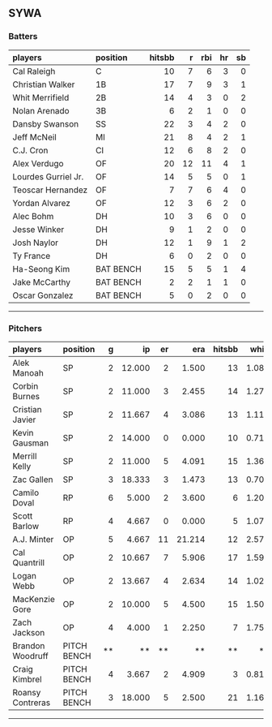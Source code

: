 ## SYWA

### Batters

 
|players             |position  | hitsbb|  r| rbi| hr| sb| 
|:-------------------|:---------|------:|--:|---:|--:|--:| 
|Cal Raleigh         |C         |     10|  7|   6|  3|  0| 
|Christian Walker    |1B        |     17|  7|   9|  3|  1| 
|Whit Merrifield     |2B        |     14|  4|   3|  0|  2| 
|Nolan Arenado       |3B        |      6|  2|   1|  0|  0| 
|Dansby Swanson      |SS        |     22|  3|   4|  2|  0| 
|Jeff McNeil         |MI        |     21|  8|   4|  2|  1| 
|C.J. Cron           |CI        |     12|  6|   8|  2|  0| 
|Alex Verdugo        |OF        |     20| 12|  11|  4|  1| 
|Lourdes Gurriel Jr. |OF        |     14|  5|   5|  0|  1| 
|Teoscar Hernandez   |OF        |      7|  7|   6|  4|  0| 
|Yordan Alvarez      |OF        |     12|  3|   6|  2|  0| 
|Alec Bohm           |DH        |     10|  3|   6|  0|  0| 
|Jesse Winker        |DH        |      9|  1|   2|  0|  0| 
|Josh Naylor         |DH        |     12|  1|   9|  1|  2| 
|Ty France           |DH        |      6|  0|   2|  0|  0| 
|Ha-Seong Kim        |BAT BENCH |     15|  5|   5|  1|  4| 
|Jake McCarthy       |BAT BENCH |      2|  2|   1|  1|  0| 
|Oscar Gonzalez      |BAT BENCH |      5|  0|   2|  0|  0| 


* * *

### Pitchers

 
|players          |position    |  g|     ip| er|    era| hitsbb|  whip| so|  w| sv| 
|:----------------|:-----------|--:|------:|--:|------:|------:|-----:|--:|--:|--:| 
|Alek Manoah      |SP          |  2| 12.000|  2|  1.500|     13| 1.083| 12|  0|  0| 
|Corbin Burnes    |SP          |  2| 11.000|  3|  2.455|     14| 1.273| 10|  1|  0| 
|Cristian Javier  |SP          |  2| 11.667|  4|  3.086|     13| 1.114| 16|  0|  0| 
|Kevin Gausman    |SP          |  2| 14.000|  0|  0.000|     10| 0.714| 24|  1|  0| 
|Merrill Kelly    |SP          |  2| 11.000|  5|  4.091|     15| 1.364| 12|  1|  0| 
|Zac Gallen       |SP          |  3| 18.333|  3|  1.473|     13| 0.709| 29|  2|  0| 
|Camilo Doval     |RP          |  6|  5.000|  2|  3.600|      6| 1.200|  6|  0|  3| 
|Scott Barlow     |RP          |  4|  4.667|  0|  0.000|      5| 1.071|  8|  0|  3| 
|A.J. Minter      |OP          |  5|  4.667| 11| 21.214|     12| 2.571|  8|  0|  2| 
|Cal Quantrill    |OP          |  2| 10.667|  7|  5.906|     17| 1.594|  4|  0|  0| 
|Logan Webb       |OP          |  2| 13.667|  4|  2.634|     14| 1.024| 15|  1|  0| 
|MacKenzie Gore   |OP          |  2| 10.000|  5|  4.500|     15| 1.500| 14|  1|  0| 
|Zach Jackson     |OP          |  4|  4.000|  1|  2.250|      7| 1.750|  5|  2|  0| 
|Brandon Woodruff |PITCH BENCH | **|     **| **|     **|     **|    **| **| **| **| 
|Craig Kimbrel    |PITCH BENCH |  4|  3.667|  2|  4.909|      3| 0.818|  6|  1|  2| 
|Roansy Contreras |PITCH BENCH |  3| 18.000|  5|  2.500|     21| 1.167| 16|  2|  0| 


* * *


